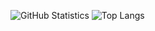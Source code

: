 ![GitHub Statistics](https://github-readme-stats.vercel.app/api?username=AceOfSpadesCard&show_icons=true&theme=default)
![Top Langs](https://github-readme-stats.vercel.app/api/top-langs/?username=AceOfSpadesCard&layout=compact)
